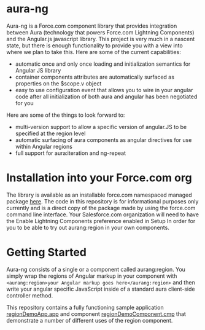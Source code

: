 aura-ng
=======
Aura-ng is a Force.com component library that provides integration between Aura (technology that powers Force.com Lightning Components) and the Angular.js javascript library. This project is very much in a nascent state, but there is enough functionality to provide you with a view into where we plan to take this. Here are some of the current capabilities:

- automatic once and only once loading and initialization semantics for Angular JS library
- container components attributes are automatically surfaced as properties on the $scope.v object
- easy to use configuration event that allows you to wire in your angular code after all initialization of both aura and angular has been negotiated for you

Here are some of the things to look forward to:

- multi-version support to allow a specific version of angular.JS to be specified at the region level
- automatic surfacing of aura components as angular directives for use within Angular regions
- full support for aura:iteration and ng-repeat

Installation into your Force.com org
====================================
The library is available as an installable force.com namespaced managed package [here](https://login.salesforce.com/packaging/installPackage.apexp?p0=04to0000000JiGn). The code in this repository is for informational purposes only currently and is a direct copy of the package made by using the force.com command line interface. Your Salesforce.com organization will need to have the Enable Lightning Components preference enabled in Setup In order for you to be able to try out aurang:region in your own components.

Getting Started
===============
Aura-ng consists of a single or a component called aurang:region. You simply wrap the regions of Angular markup in your component with `<aurang:region>your Angular markup goes here</aurang:region>` and then write your angular specific JavaScript inside of a standard aura client-side controller method.

This repository contains a fully functioning sample application [regionDemoApp.app](https://github.com/forcedotcom/aura-ng/blob/master/metadata/aura/regionDemoApp/regionDemoAppApplication.app) and component [regionDemoComponent.cmp](https://github.com/forcedotcom/aura-ng/blob/master/metadata/aura/regionDemo/regionDemoComponent.cmp) that demonstrate a number of different uses of the region component.
